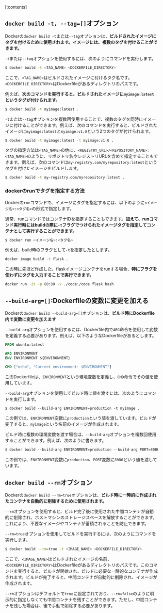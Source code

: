 

[:contents]


## `docker build -t, --tag=[]`オプション

Dockerの`docker build -t`または`--tag`オプションは、**ビルドされたイメージにタグを付けるために使用されます。イメージには、複数のタグを付けることができます。**

`-t`または`--tag`オプションを使用するには、次のようにコマンドを実行します。

```sh
$ docker build -t <TAG_NAME> <DOCKERFILE_DIRECTORY>
```

ここで、`<TAG_NAME>`はビルドされたイメージに付けるタグ名です。`<DOCKERFILE_DIRECTORY>`はDockerfileがあるディレクトリのパスです。

例えば、**次のコマンドを実行すると、ビルドされたイメージに`myimage:latest`というタグが付けられます。**

```sh
$ docker build -t myimage:latest .
```

`-t`または`--tag`オプションを複数回使用することで、複数のタグを同時にイメージに付けることができます。例えば、次のコマンドを実行すると、ビルドされたイメージに`myimage:latest`と`myimage:v1.0`という2つのタグが付けられます。

```sh
$ docker build -t myimage:latest -t myimage:v1.0 .
```

タグの指定方法は`<TAG_NAME>`の他に、`<REGISTRY_URL>/<REPOSITORY_NAME>:<TAG_NAME>`のように、リポジトリ名やレジストリURLを含めて指定することもできます。例えば、次のコマンドは`my-registry.com/myrepository:latest`というタグを付けたイメージをビルドします。

```sh
$ docker build -t my-registry.com/myrepository:latest .
```

### dockerのrunでタグを指定する方法

Dockerの`run`コマンドで、イメージにタグを指定するには、以下のように`<イメージ名>:<タグ名>`の形式で指定します。

通常、runコマンドではコンテナIDを指定することもできます。**加えて、runコマンド実行時にはbuildの際に`-t`フラグでつけられたイメージタグを指定してコンテナとして実行することができます。**

```sh
$ docker run <イメージ名>:<タグ名>
```

例えば、build時のフラグとして`-t`を指定したとします。

```sh
docker image build -t flask .
```

この時に先ほど作成した、flaskイメージコンテナをrunする場合、**特にフラグを使わずにタグを入力することで実行できます。**

```sh
docker run -it -p 80:80 -v ./code:/code flask bash
```








## `--build-arg=[]`:Dockerfileの変数に変更を加える

Dockerの`docker build --build-arg=[]`オプションは、**ビルド時にDockerfile内で変数に変更を加えます**

`--build-arg`オプションを使用するには、Dockerfile内で`ARG`命令を使用して変数を定義する必要があります。例えば、以下のようなDockerfileがあるとします。

```dockerfile
FROM ubuntu:latest

ARG ENVIRONMENT
ENV ENVIRONMENT ${ENVIRONMENT}

CMD ["echo", "Current environment: $ENVIRONMENT"]
```

このDockerfileは、`ENVIRONMENT`という環境変数を定義し、`CMD`命令でその値を使用しています。

`--build-arg`オプションを使用してビルド時に値を渡すには、次のようにコマンドを実行します。

```css
$ docker build --build-arg ENVIRONMENT=production -t myimage .
```

この例では、`ENVIRONMENT`変数に`production`という値を渡しています。ビルドが完了すると、`myimage`という名前のイメージが作成されます。

ビルド時に複数の環境変数を渡す場合は、`--build-arg`オプションを複数回使用することができます。例えば、次のように書きます。

```css
$ docker build --build-arg ENVIRONMENT=production --build-arg PORT=8080 -t myimage .
```

この例では、`ENVIRONMENT`変数に`production`、`PORT`変数に`8080`という値を渡しています。



## `docker build --rm`オプション


Dockerの`docker build --rm=true`オプションは、**ビルド時に一時的に作成されたコンテナを自動的に削除するために使用されます。**

`--rm`オプションを使用すると、ビルド完了後に使用された中間コンテナが自動的に削除され、ホストマシンのストレージスペースを解放することができます。これにより、不要なイメージやコンテナが蓄積されることを防止できます。

`--rm=true`オプションを使用してビルドを実行するには、次のようにコマンドを実行します。

```sh
$ docker build --rm=true -t <IMAGE_NAME> <DOCKERFILE_DIRECTORY>
```

ここで、`<IMAGE_NAME>`はビルドされたイメージの名前、`<DOCKERFILE_DIRECTORY>`はDockerfileがあるディレクトリのパスです。このコマンドを実行すると、ビルドが開始され、ビルドに必要な一時的なコンテナが作成されます。ビルドが完了すると、中間コンテナが自動的に削除され、イメージが作成されます。

`--rm`オプションはデフォルトで`true`に設定されており、`--rm=false`のように明示的に指定しなくても中間コンテナを残すことができます。ただし、中間コンテナを残した場合は、後で手動で削除する必要があります。



















































































